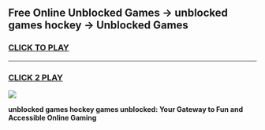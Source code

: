 
## Free Online Unblocked Games → unblocked games hockey → Unblocked Games
<h3>
<a href="https://premium.freeplayer.one?title=unblocked_games_hockey&ref=21F">CLICK TO PLAY</a></h3>
<hr>

<h3>
<a href="https://premium.freeplayer.one?title=unblocked_games_hockey&ref=21F">CLICK 2 PLAY</a>
  
</h3>

<a href="https://premium.freeplayer.one?title=unblocked_games_hockey&ref=21F/"><img src="https://clearcache.store/games.png"></a>


**unblocked games hockey games unblocked: Your Gateway to Fun and Accessible Online Gaming**
